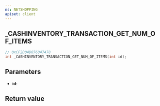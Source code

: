 ```yaml
---
ns: NETSHOPPING
apiset: client
---
```

## _CASHINVENTORY_TRANSACTION_GET_NUM_OF_ITEMS

```c
// 0xCF2D04D076847478
int _CASHINVENTORY_TRANSACTION_GET_NUM_OF_ITEMS(int id);
```


## Parameters
* **id**:

## Return value

